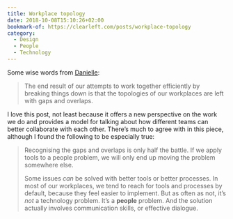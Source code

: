 ```yaml
---
title: Workplace topology
date: 2018-10-08T15:10:26+02:00
bookmark-of: https://clearleft.com/posts/workplace-topology
category:
  - Design
  - People
  - Technology
---
```

Some wise words from [Danielle][1]:

> The end result of our attempts to work together efficiently by breaking things down is that the topologies of our workplaces are left with gaps and overlaps.

I love this post, not least because it offers a new perspective on the work we do and provides a model for talking about how different teams can better collaborate with each other. There’s much to agree with in this piece, although I found the following to be especially true:

> Recognising the gaps and overlaps is only half the battle. If we apply tools to a people problem, we will only end up moving the problem somewhere else.
>
> Some issues *can* be solved with better tools or better processes. In most of our workplaces, we tend to reach for tools and processes by default, because they feel easier to implement. But as often as not, it’s *not* a technology problem. It’s a **people** problem. And the solution actually involves communication skills, or effective dialogue.

[1]: https://clearleft.com/team/danielle-huntrods
